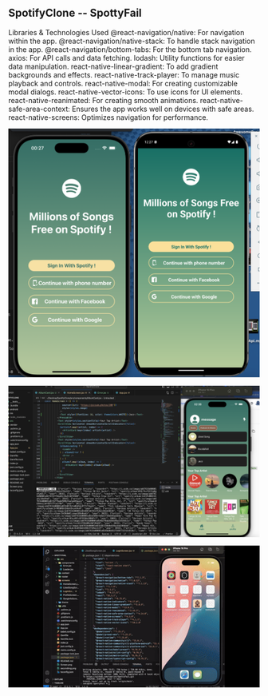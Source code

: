 ## SpotifyClone -- SpottyFail

Libraries & Technologies Used
@react-navigation/native: For navigation within the app.
@react-navigation/native-stack: To handle stack navigation in the app.
@react-navigation/bottom-tabs: For the bottom tab navigation.
axios: For API calls and data fetching.
lodash: Utility functions for easier data manipulation.
react-native-linear-gradient: To add gradient backgrounds and effects.
react-native-track-player: To manage music playback and controls.
react-native-modal: For creating customizable modal dialogs.
react-native-vector-icons: To use icons for UI elements.
react-native-reanimated: For creating smooth animations.
react-native-safe-area-context: Ensures the app works well on devices with safe areas.
react-native-screens: Optimizes navigation for performance.

![](Screen.png)

![](secondImg.png)

![](gifgif.gif)
